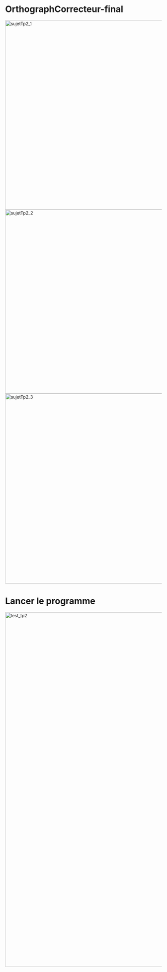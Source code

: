 # OrthographCorrecteur-final
<img width="607" alt="sujetTp2_1" src="https://user-images.githubusercontent.com/90606347/220123140-ce186d35-400f-4b14-ae56-06e31ba23a0f.PNG">
<img width="590" alt="sujetTp2_2" src="https://user-images.githubusercontent.com/90606347/220121664-d1f4d37d-8bd3-4531-8f2c-2b3227dc00d3.PNG">
<img width="609" alt="sujetTp2_3" src="https://user-images.githubusercontent.com/90606347/220121777-509c9835-cfb5-4aac-bf08-9988afb8172c.PNG">

# Lancer le programme
<img width="1137" alt="test_tp2" src="https://user-images.githubusercontent.com/90606347/220122479-a8633a22-5ece-422b-ab35-2ae4116723ac.PNG">
